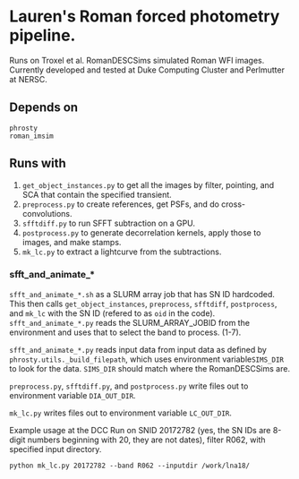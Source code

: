 # Lauren's Roman forced photometry pipeline. 

Runs on Troxel et al. RomanDESCSims simulated Roman WFI images.
Currently developed and tested at Duke Computing Cluster and Perlmutter at NERSC.

## Depends on   
`phrosty`  
`roman_imsim`  

## Runs with 
1. `get_object_instances.py` to get all the images by filter, pointing, and SCA that contain the specified transient.
2. `preprocess.py` to create references, get PSFs, and do cross-convolutions.
3. `sfftdiff.py` to run SFFT subtraction on a GPU.
4. `postprocess.py` to generate decorrelation kernels, apply those to images, and make stamps.
5. `mk_lc.py` to extract a lightcurve from the subtractions.


### sfft_and_animate_*

`sfft_and_animate_*.sh` as a SLURM array job that has SN ID hardcoded.  
This then calls `get_object_instances`, `preprocess`, `sfftdiff`, `postprocess`, and `mk_lc` with the SN ID (refered to as `oid` in the code).  
`sfft_and_animate_*.py` reads the SLURM_ARRAY_JOBID from the environment and uses that to select the band to process.  (1-7).

`sfft_and_animate_*.py` reads input data from input data as defined by `phrosty.utils._build_filepath`, which uses environment variable`SIMS_DIR` to look for the data. `SIMS_DIR` should match where the RomanDESCSims are.

`preprocess.py`, `sfftdiff.py`, and `postprocess.py` write files out to environment variable `DIA_OUT_DIR`.

`mk_lc.py` writes files out to environment variable `LC_OUT_DIR`.

Example usage at the DCC
Run on SNID 20172782 (yes, the SN IDs are 8-digit numbers beginning with 20, they are not dates), filter R062, with specified input directory.
```
python mk_lc.py 20172782 --band R062 --inputdir /work/lna18/
```